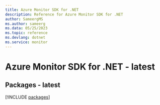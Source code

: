 ```yaml
---
title: Azure Monitor SDK for .NET
description: Reference for Azure Monitor SDK for .NET
author: SameergMS
ms.author: sameerg
ms.data: 05/25/2023
ms.topic: reference
ms.devlang: dotnet
ms.service: monitor
---
```

# Azure Monitor SDK for .NET - latest
## Packages - latest
[!INCLUDE [packages](monitor-index.md)]